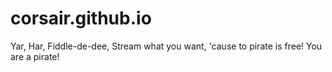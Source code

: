 # corsair.github.io
Yar, Har, Fiddle-de-dee, Stream what you want, 'cause to pirate is free! You are a pirate!
